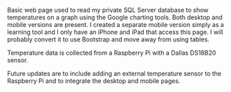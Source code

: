 Basic web page used to read my private SQL Server database to show temperatures on a graph using the Google charting tools. Both desktop and mobile versions are present. I created a separate mobile version simply as a learning tool and I only have an iPhone and iPad that access this page. I will probably convert it to use Bootstrap and move away from using tables.

Temperature data is collected from a Raspberry Pi with a Dallas DS18B20 sensor.

Future updates are to include adding an external temperature sensor to the Raspberry Pi and to integrate the desktop and mobile pages.